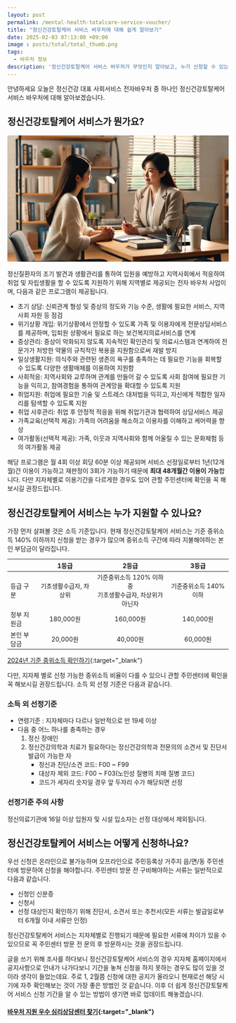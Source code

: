 ```yaml
---
layout: post
permalink: /mental-health-totalcare-service-voucher/
title: "정신건강토탈케어 서비스 바우처에 대해 쉽게 알아보기"
date: 2025-02-03 07:13:00 +09:00
image : posts/total/total_thumb.png
tags:
  - 바우처 정보
description: '정신건강토탈케어 서비스 바우처가 무엇인지 알아보고, 누가 신청할 수 있는지 어떤 혜택이 있는지 살펴보겠습니다.'
---
```


안녕하세요 오늘은 정신건강 대표 사회서비스 전자바우처 중 하나인 정신건강토탈케어 서비스 바우처에 대해 알아보겠습니다.<br>

## 정신건강토탈케어 서비스가 뭔가요?

![취업지원 상담을 받고 있는 사람](/images/posts/total/person_receiving_employment_support_consultaion.webp)

정신질환자의 조기 발견과 생활관리를 통하여 입원을 예방하고 지역사회에서 적응하여 취업 및 자립생활을 할 수 있도록 지원하기 위해 지역별로 제공되는 전자 바우처 사업이며, 다음과 같은 프로그램이 제공됩니다.

- 초기 상담: 신뢰관계 형성 및 증상의 정도와 기능 수준, 생활에 필요한 서비스, 지역사회 자원 등 점검
- 위기상황 개입: 위기상황에서 안정할 수 있도록 가족 및 이용자에게 전문상담서비스를 제공하며, 입퇴원 상황에서 필요로 하는 보건복지의료서비스를 연계
- 증상관리: 증상이 악화되지 않도록 지속적인 확인관리 및 의료시스템과 연계하여 전문가가 처방한 약물의 규칙적인 복용을 지원함으로써 재발 방지
- 일상생활지원: 의식주와 관련된 생존의 욕구를 충족하는 데 필요한 기능을 회복할 수 있도록 다양한 생활매체를 이용하여 지원함
- 사회적응: 지역사회와 교루하며 관계를 만들어 갈 수 있도록 사회 참여에 필요한 기능을 익히고, 참여경험을 통하여 관계망을 확대할 수 있도록 지원
- 취업지원: 취업에 필요한 기술 및 스트레스 대처법을 익히고, 자신에게 적합한 일자리를 탐색할 수 있도록 지원
- 취업 사후관리: 취업 후 안정적 적응을 위해 취업기관과 협력하여 상담서비스 제공
- 가족교육(선택적 제공): 가족의 어려움을 해소하고 이용자를 이해하고 케어력을 향상
- 여가활동(선택적 제공): 가족, 이웃과 지역사회와 함께 어울릴 수 있는 문화체험 등의 여가활동 제공

해당 프로그램은 월 4회 이상 회당 60분 이상 제공되며 서비스 선정일로부터 1년(12개월)간 이용이 가능하고 재판정이 3회가 가능하기 때문에 **최대 48개월간 이용이 가능**합니다. 다만 지자체별로 이용기간을 다르게한 경우도 있어 관할 주민센터에 확인을 꼭 해보시길 권장드립니다.

## 정신건강토탈케어 서비스는 누가 지원할 수 있나요?

가장 먼저 살펴볼 것은 소득 기준입니다. 현재 정신건강토탈케어 서비스는 기준 중위소득 140% 이하까지 신청을 받는 경우가 많으며 중위소득 구간에 따라 지불해야하는 본인 부담금이 달라집니다.

|        | 1등급          | 2등급                                     | 3등급            |
|:------ |:------------:|:---------------------------------------:|:--------------:|
| 등급 구분  | 기초생활수급자, 차상위 | 기준중위소득 120% 이하 중<br />기초생활수급자, 차상위가 아닌자 | 기준중위소득 140% 이하 |
| 정부 지원금 | 180,000원     | 160,000원                                | 140,000원       |
| 본인 부담금 | 20,000원      | 40,000원                                 | 60,000원        |

[2024년 기준 중위소득 확인하기](https://www.changwon.go.kr/youth/05085/05245.web){:target="_blank"}

다만, 지자체 별로 신청 가능한 중위소득 비율이 다를 수 있으니 관할 주민센터에 확인을 꼭 해보시길 권장드립니다. 소득 외 선정 기준은 다음과 같습니다.

### 소득 외 선정기준

- 연령기준 : 지자체마다 다르나 일반적으로 만 19세 이상
- 다음 중 어느 하나를 충족하는 경우
  1. 정신 장애인
  2. 정신건강의학과 치료가 필요하다는 정신건강의학과 전문의의 소견서 및 진단서 발급이 가능한 자
     - 정신과 진단/소견 코드: F00 ~ F99
     - 대상자 제외 코드: F00 ~ F03(노인성 질병의 치매 질병 코드)
     - 코드가 세자리 숫자일 경우 앞 두자리 수가 해당되면 선정

### 선정기준 주의 사항

정신의료기관에 16일 이상 입원자 및 시설 입소자는 선정 대상에서 제외됩니다.

## 정신건강토탈케어 서비스는 어떻게 신청하나요?

우선 신청은 온라인으로 불가능하며 오프라인으로 주민등록상 거주지 읍/면/동 주민센터에 방문하여 신청을 해야합니다. 주민센터 방문 전 구비해야하는 서류는 일반적으로 다음과 같습니다.

- 신청인 신분증
- 신청서
- 선정 대상인지 확인하기 위해 진단서, 소견서 또는 추천서(모든 서류는 발급일로부터 6개월 이내 서류만 인정)

정신건강토탈케어 서비스는 지자체별로 진행되기 때문에 필요한 서류에 차이가 있을 수 있으므로 꼭 주민센터 방문 전 문의 후 방문하시는 것을 권장드립니다.

글을 쓰기 위해 조사를 하다보니 정신건강토탈케어 서비스의 경우 지자체 홈페이지에서 공지사항으로 안내가 나가다보니 기간을 놓쳐 신청을 하지 못하는 경우도 많이 있을 것이라 생각이 들었는데요. 주로 1, 2월쯤 신청에 대한 공지가 올라오니 현재로선 해당 시기에 자주 확인해보는 것이 가장 좋은 방법인 것 같습니다. 이후 더 쉽게 정신건강토탈케어 서비스 신청 기간을 알 수 있는 방법이 생기면 바로 업데이트 해놓겠습니다.

#### [바우처 지원 우수 심리상담센터 찾기](https://bluecheese.kr/?utm_source=blog&utm_medium=social&utm_campaign=bluecheese_blog&utm_content=mental_totalcare_voucher){:target="_blank"}
